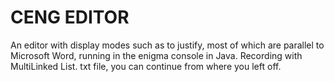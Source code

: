 # CENG EDITOR
 An editor with display modes such as to justify, most of which are parallel to Microsoft Word, running in the enigma console in Java. Recording with MultiLinked List. txt file, you can continue from where you left off.
